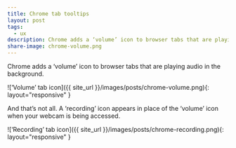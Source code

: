 ```yaml
---
title: Chrome tab tooltips
layout: post
tags:
  - ux
description: Chrome adds a ‘volume’ icon to browser tabs that are playing audio in the background. And that’s not all.
share-image: chrome-volume.png
---
```


Chrome adds a ‘volume’ icon to browser tabs that are playing audio in the background.

![‘Volume’ tab icon]({{ site_url }}/images/posts/chrome-volume.png){: layout="responsive" }

And that’s not all. A ‘recording’ icon appears in place of the ‘volume’ icon when your webcam is being accessed.

![‘Recording’ tab icon]({{ site_url }}/images/posts/chrome-recording.png){: layout="responsive" }
